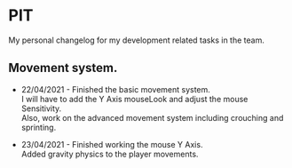 # PIT
My personal changelog for my development related tasks in the team.


## Movement system.
- 22/04/2021 - Finished the basic movement system. </br>
I will have to add the Y Axis mouseLook and adjust the mouse Sensitivity. </br>
Also, work on the advanced movement system including crouching and sprinting. </br>


- 23/04/2021 - Finished working the mouse Y Axis. </br>
Added gravity physics to the player movements. </br>
